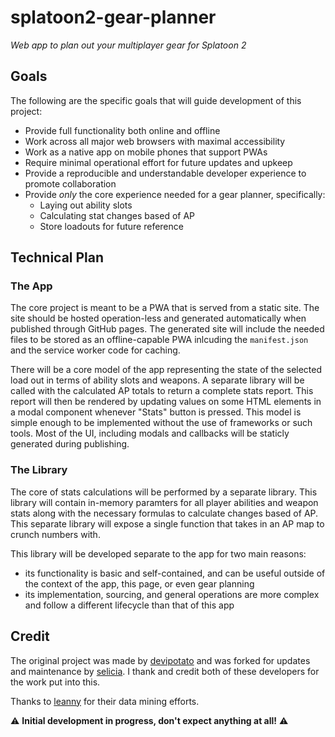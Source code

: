 # splatoon2-gear-planner

_Web app to plan out your multiplayer gear for Splatoon 2_

## Goals

The following are the specific goals that will guide development of this
project:

- Provide full functionality both online and offline
- Work across all major web browsers with maximal accessibility
- Work as a native app on mobile phones that support PWAs
- Require minimal operational effort for future updates and upkeep
- Provide a reproducible and understandable developer experience to promote
  collaboration
- Provide _only_ the core experience needed for a gear planner, specifically:
  - Laying out ability slots
  - Calculating stat changes based of AP
  - Store loadouts for future reference

## Technical Plan

### The App

The core project is meant to be a PWA that is served from a static site. The
site should be hosted operation-less and generated automatically when published
through GitHub pages. The generated site will include the needed files to be
stored as an offline-capable PWA inlcuding the `manifest.json` and the service
worker code for caching.

There will be a core model of the app representing the state of the selected
load out in terms of ability slots and weapons. A separate library will be
called with the calculated AP totals to return a complete stats report. This
report will then be rendered by updating values on some HTML elements in a modal
component whenever "Stats" button is pressed. This model is simple enough to be
implemented without the use of frameworks or such tools. Most of the UI,
including modals and callbacks will be staticly generated during publishing.

### The Library

The core of stats calculations will be performed by a separate library. This
library will contain in-memory paramters for all player abilities and weapon
stats along with the necessary formulas to calculate changes based of AP. This
separate library will expose a single function that takes in an AP map to crunch
numbers with.

This library will be developed separate to the app for two main reasons:

- its functionality is basic and self-contained, and can be useful outside of
  the context of the app, this page, or even gear planning
- its implementation, sourcing, and general operations are more complex and
  follow a different lifecycle than that of this app

## Credit

The original project was made by
[devipotato](https://github.com/DeviPotato/splat2-calc/) and was forked for
updates and maintenance by [selicia](https://github.com/selicia/splat2-calc/). I
thank and credit both of these developers for the work put into this.

Thanks to [leanny](https://github.com/leanny) for their data mining efforts.

:warning:
**Initial development in progress, don't expect anything at all!**
:warning:

